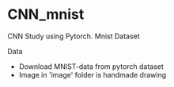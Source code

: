 # CNN_mnist
CNN Study using Pytorch. Mnist Dataset

Data
- Download MNIST-data from pytorch dataset
- Image in 'image' folder is handmade drawing
